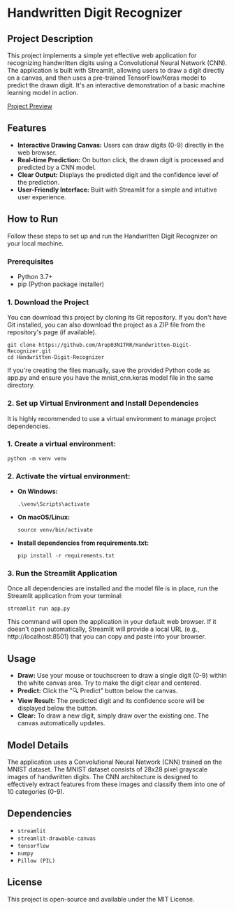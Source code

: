 # **Handwritten Digit Recognizer**
## **Project Description**
This project implements a simple yet effective web application for recognizing handwritten digits using a Convolutional Neural Network (CNN). The application is built with Streamlit, allowing users to draw a digit directly on a canvas, and then uses a pre-trained TensorFlow/Keras model to predict the drawn digit. It's an interactive demonstration of a basic machine learning model in action.

[Project Preview](https://www.linkedin.com/posts/arup-paul-963810194_deeplearning-machinelearning-computervision-activity-7326703486551625729-wIz3?utm_source=social_share_send&utm_medium=member_desktop_web&rcm=ACoAAC2utlsBN0vjeA-294JY4j4XIxX0_K8moz0)

## **Features**
- **Interactive Drawing Canvas:** Users can draw digits (0-9) directly in the web browser.
- **Real-time Prediction:** On button click, the drawn digit is processed and predicted by a CNN model.
- **Clear Output:** Displays the predicted digit and the confidence level of the prediction.
- **User-Friendly Interface:** Built with Streamlit for a simple and intuitive user experience.

## **How to Run**
Follow these steps to set up and run the Handwritten Digit Recognizer on your local machine.

### Prerequisites
- Python 3.7+
- pip (Python package installer)

### 1. Download the Project
You can download this project by cloning its Git repository. If you don't have Git installed, you can also download the project as a ZIP file from the repository's page (if available).

```
git clone https://github.com/Arup03NITRR/Handwritten-Digit-Recognizer.git
cd Handwritten-Digit-Recognizer
```

If you're creating the files manually, save the provided Python code as app.py and ensure you have the mnist_cnn.keras model file in the same directory.

### 2. Set up Virtual Environment and Install Dependencies
It is highly recommended to use a virtual environment to manage project dependencies.

### 1. Create a virtual environment:
    python -m venv venv

### 2. Activate the virtual environment:
- **On Windows:**
     ```
     .\venv\Scripts\activate
     ```

- **On macOS/Linux:**
    ```
    source venv/bin/activate
    ```
- **Install dependencies from requirements.txt:**
    ```
    pip install -r requirements.txt
    ```

### 3. Run the Streamlit Application
Once all dependencies are installed and the model file is in place, run the Streamlit application from your terminal:

    streamlit run app.py

This command will open the application in your default web browser. If it doesn't open automatically, Streamlit will provide a local URL (e.g., http://localhost:8501) that you can copy and paste into your browser.

## Usage
- **Draw:** Use your mouse or touchscreen to draw a single digit (0-9) within the white canvas area. Try to make the digit clear and centered.
- **Predict:** Click the "🔍 Predict" button below the canvas.
- **View Result:** The predicted digit and its confidence score will be displayed below the button.
- **Clear:** To draw a new digit, simply draw over the existing one. The canvas automatically updates.

## Model Details
The application uses a Convolutional Neural Network (CNN) trained on the MNIST dataset. The MNIST dataset consists of 28x28 pixel grayscale images of handwritten digits. The CNN architecture is designed to effectively extract features from these images and classify them into one of 10 categories (0-9).

## Dependencies
- ```streamlit```
- ```streamlit-drawable-canvas```
- ```tensorflow```
- ```numpy```
- ```Pillow (PIL)```

## License
This project is open-source and available under the MIT License.